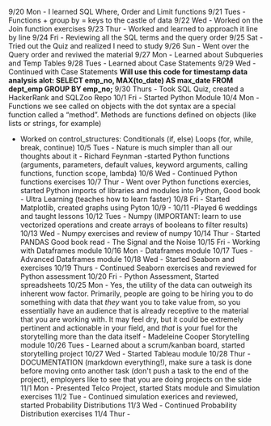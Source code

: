 9/20 Mon - I learned SQL Where, Order and Limit functions 
9/21 Tues - Functions + group by = keys to the castle of data
9/22 Wed - Worked on the Join function exercises
9/23 Thur - Worked and learned to approach it line by line
9/24 Fri - Reviewing all the SQL terms and the query order
9/25 Sat - Tried out the Quiz and realized I need to study
9/26 Sun - Went over the Query order and reviwed the material
9/27 Mon - Learned about Subqueries and Temp Tables
9/28 Tues - Learned about Case Statements
9/29 Wed - Continued with Case Statements 
**Will use this code for timestamp data analysis alot:
SELECT emp_no, MAX(to_date) AS max_date
FROM dept_emp
GROUP BY emp_no;**
9/30 Thurs - Took SQL Quiz, created a HackerRank and SQLZoo Repo
10/1 Fri - Started Python Module
10/4 Mon - Functions we see called on objects with the dot syntax are a special function called a “method”. Methods are functions defined on objects (like lists or strings, for example)
- Worked on control_structures: Conditionals (if, else) Loops (for, while, break, continue)
10/5 Tues - Nature is much simpler than all our thoughts about it - Richard Feynman
-started Python functions (arguments, parameters, default values, keyword arguments, calling functions, function scope, lambda)
10/6 Wed - Continued Python functions exercises
10/7 Thur - Went over Python functions exercies, started Python imports of libraries and modules into Python, 
Good book - Ultra Learning (teaches how to learn faster)
10/8 Fri - Started Matplotlib, created graphs using Pyton
10/9 - 10/11 -Played 6 weddings and taught lessons
10/12 Tues - Numpy (IMPORTANT: learn to use vectorized operations and create arrays of booleans to filter results)
10/13 Wed - Numpy exercises and review of numpy
10/14 Thur - Started PANDAS
Good book read - The Signal and the Noise
10/15 Fri - Working with Dataframes module
10/16 Mon - Dataframes module
10/17 Tues - Advanced Dataframes module
10/18 Wed - Started Seaborn and exercises
10/19 Thurs - Continued Seaborn exercises and reviewed for Python assessment
10/20 Fri - Python Assessment, Started spreadsheets
10/25 Mon - Yes, the utility of the data can outweigh its inherent wow factor.  Primarily, people are going to be hiring you to do something with data that *they* want you to take value from, so you essentially have an audience that is already receptive to the material that you are working with.  It may feel dry, but it could be extremely pertinent and actionable in your field, and *that* is your fuel for the storytelling more than the data itself - Madeleine Cooper 
Storytelling module
10/26 Tues - Learned about a scrum/kanban board, started storytelling project
10/27 Wed - Started Tableau module
10/28 Thur - DOCUMENTATION (markdown everything!), make sure a task is done before moving onto another task (don't push a task to the end of the project), employers like to see that you are doing projects on the side
11/1 Mon - Presented Telco Project, started Stats module and Simulation exercises
11/2 Tue - Continued simulation exerices and reviewed, started Probability Distributions
11/3 Wed - Continued Probability Distribution exercises
11/4 Thur -